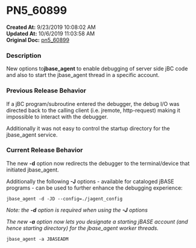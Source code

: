 # PN5_60899

**Created At:** 9/23/2019 10:08:02 AM  
**Updated At:** 10/6/2019 11:03:58 AM  
**Original Doc:** [pn5_60899](https://docs.jbase.com/75024-5-7-4-release-notes/pn5_60899)  


### Description

New options to**jbase\_agent** to enable debugging of server side jBC code and also to start the jbase\_agent thread in a specific account.



### Previous Release Behavior

If a jBC program/subroutine entered the debugger, the debug I/O was directed back to the calling client (i.e. jremote, http-request) making it impossible to interact with the debugger.

Additionally it was not easy to control the startup directory for the jbase\_agent service.



### Current Release Behavior

The new **-d** option now redirects the debugger to the terminal/device that initiated jbase\_agent.

Additionally the following **-J** options - available for cataloged jBASE programs - can be used to further enhance the debugging experience:

```
jbase_agent -d -JD --config=./jagent_config
```

*Note: the **-d** option is required when using the **-J** options*

*The new **-a** option now lets you designate a starting jBASE account (and hence starting directory) for the jbase\_agent worker threads.*

```
jbase_agent -a JBASEADM
```

